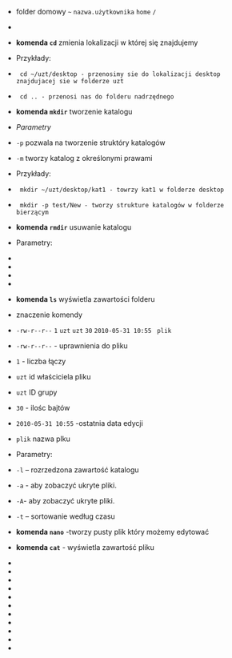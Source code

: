 - folder domowy `~` `nazwa.użytkownika` `home` `/`
-
-   **komenda `cd`** zmienia lokalizacji w której się znajdujemy
-  Przykłady:
  
-      cd ~/uzt/desktop - przenosimy sie do lokalizacji desktop znajdujacej sie w folderze uzt
-      cd .. - przenosi nas do folderu nadrzędnego

-  **komenda `mkdir`** tworzenie katalogu
-  *Parametry*
-  `-p` pozwala na tworzenie struktóry katalogów
-  `-m` tworzy katalog z określonymi prawami
-  Przykłady:
-      mkdir ~/uzt/desktop/kat1 - towrzy kat1 w folderze desktop
-      mkdir -p test/New - tworzy strukture katalogów w folderze bierzącym
-    **komenda `rmdir`** usuwanie katalogu
-    Parametry:
-
-
-
-
-   **komenda `ls`** wyświetla zawartości folderu
-   znaczenie komendy
-   `-rw-r--r--` `1` `uzt` `uzt` `30` `2010-05-31 10:55` ` plik`
-   `-rw-r--r--` - uprawnienia do pliku
-   `1` - liczba łączy
-   `uzt` id właściciela pliku
-   `uzt` ID grupy
-   `30` - ilośc bajtów
-   `2010-05-31 10:55` -ostatnia data edycji 
-   `plik` nazwa plku   
-   Parametry:
-   `-l` – rozrzedzona zawartość katalogu
-   `-a` - aby zobaczyć ukryte pliki.
-   `-A`- aby zobaczyć ukryte pliki.
-   `-t` – sortowanie według czasu
-    **komenda `nano`** -tworzy pusty plik który możemy edytować
-    **komenda `cat`** - wyświetla zawartość pliku
-
-
-
-
-
-
-
-
-
-
-
